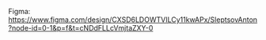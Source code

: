 Figma: https://www.figma.com/design/CXSD6LDOWTVILCy11kwAPx/SleptsovAnton?node-id=0-1&p=f&t=cNDdFLLcVmjtaZXY-0
